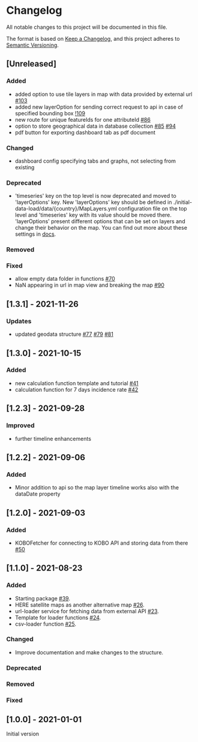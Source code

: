 # Changelog

All notable changes to this project will be documented in this file.

The format is based on [Keep a Changelog](https://keepachangelog.com/en/1.0.0/),
and this project adheres to [Semantic Versioning](https://semver.org/spec/v2.0.0.html).

## [Unreleased]

### Added

- added option to use tile layers in map with data provided by external url [#103](https://github.com/openkfw/Oscar/pull/103/files)
- added new layerOption for sending correct request to api in case of specified bounding box [!109](https://github.com/openkfw/Oscar/pull/109)
- new route for unique featureIds for one attributeId [#86](https://github.com/openkfw/Oscar/pull/86/files)
- option to store geographical data in database collection [#85](https://github.com/openkfw/Oscar/issues/85) [#94](https://github.com/openkfw/Oscar/pull/94)
- pdf button for exporting dashboard tab as pdf document

### Changed

- dashboard config specifying tabs and graphs, not selecting from existing

### Deprecated

- 'timeseries' key on the top level is now deprecated and moved to 'layerOptions' key. New 'layerOptions' key should be defined in ./initial-data-load/data/{country}/MapLayers.yml configuration file on the top level and 'timeseries' key with its value should be moved there. 'layerOptions' present different options that can be set on layers and change their behavior on the map. You can find out more about these settings in [docs](./doc/data-structures/config-files.md#Attributes-explained).

### Removed

### Fixed

- allow empty data folder in functions [#70](https://github.com/openkfw/Oscar/issues/70)
- NaN appearing in url in map view and breaking the map [#90](https://github.com/openkfw/Oscar/pull/90)

## [1.3.1] - 2021-11-26

### Updates

- updated geodata structure [#77](https://github.com/openkfw/Oscar/pull/77) [#79](https://github.com/openkfw/Oscar/pull/79) [#81](https://github.com/openkfw/Oscar/pull/81)

## [1.3.0] - 2021-10-15

### Added

- new calculation function template and tutorial [#41](https://github.com/openkfw/Oscar/issues/41)
- calculation function for 7 days incidence rate [#42](https://github.com/openkfw/Oscar/issues/42)

## [1.2.3] - 2021-09-28

### Improved

- further timeline enhancements

## [1.2.2] - 2021-09-06

### Added

- Minor addition to api so the map layer timeline works also with the dataDate property

## [1.2.0] - 2021-09-03

### Added

- KOBOFetcher for connecting to KOBO API and storing data from there [#50](https://github.com/openkfw/Oscar/issues/50)

## [1.1.0] - 2021-08-23

### Added

- Starting package [#39](https://github.com/openkfw/Oscar/pull/39).
- HERE satellite maps as another alternative map [#26](https://github.com/openkfw/Oscar/issues/26).
- url-loader service for fetching data from external API [#23](https://github.com/openkfw/Oscar/issues/23).
- Template for loader functions [#24](https://github.com/openkfw/Oscar/issues/24).
- csv-loader function [#25](https://github.com/openkfw/Oscar/issues/25).

### Changed

- Improve documentation and make changes to the structure.

### Deprecated

### Removed

### Fixed

## [1.0.0] - 2021-01-01

Initial version
